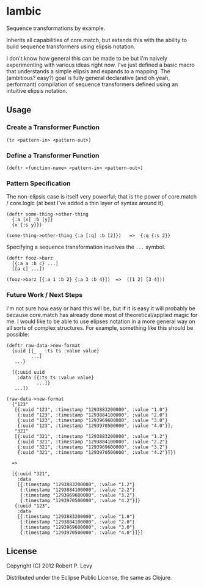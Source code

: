 # lambic

Sequence transformations by example.

Inherits all capabilities of core.match, but extends this with the ability to 
build sequence transformers using elipsis notation. 

I don't know how general this can be made to be but I'm naively experimenting
with various ideas right now.  I've just defined a basic macro that understands
a simple elipsis and expands to a mapping.  The (ambitious? easy?) goal is fully
general declarative (and oh yeah, performant) compilation of sequence 
transformers defined using an intuitive elipsis notation.

## Usage

### Create a Transformer Function
 
```
(tr <pattern-in> <pattern-out>)
```

### Define a Transformer Function

```
(deftr <function-name> <pattern-in> <pattern-out>)
```

### Pattern Specification

The non-elipsis case is itself very powerful; that is the power of core.match / core.logic (at best I've added a thin layer of syntax around it).

```
(deftr some-thing->other-thing
  {:a [x] :b [y]}
  {x {:s y}})

(some-thing->other-thing {:a [:q] :b [2]})   =>  {:q {:s 2}}
```

Specifying a sequence transformation involves the ```...``` symbol.

```
(deftr fooz->barz
  [{:a a :b c} ...]
  [[a c] ...])

(fooz->barz [{:a 1 :b 2} {:a 3 :b 4}])  =>  ([1 2] [3 4]))
```

### Future Work / Next Steps

I'm not sure how easy or hard this will be, but if it is easy it will probably
be because core.match has already done most of theoretical/applied magic for me.
I would like to be able to use elipses notation in a more general way on all 
sorts of complex structures. For example, something like this should be possible:

```
(deftr raw-data->new-format
  {uuid [{_ _ :ts ts :value value}
         ...]
   ...}

  [{:uuid uuid
    :data [{:ts ts :value value}
           ...]}
   ...])

(raw-data->new-format
  {"123"
   [{:uuid "123", :timestamp "1293883200000", :value "1.0"}
    {:uuid "123", :timestamp "1293884100000", :value "2.0"}
    {:uuid "123", :timestamp "1293969600000", :value "3.0"}
    {:uuid "123", :timestamp "1293970500000", :value "4.0"}],
   "321"
   [{:uuid "321", :timestamp "1293883200000", :value "1.2"}
    {:uuid "321", :timestamp "1293884100000", :value "2.2"}
    {:uuid "321", :timestamp "1293969600000", :value "3.2"}
    {:uuid "321", :timestamp "1293970500000", :value "4.2"}]})

  =>

  [{:uuid "321",
    :data
    [{:timestamp "1293883200000", :value "1.2"}
     {:timestamp "1293884100000", :value "2.2"}
     {:timestamp "1293969600000", :value "3.2"}
     {:timestamp "1293970500000", :value "4.2"}]}
   {:uuid "123",
    :data
    [{:timestamp "1293883200000", :value "1.0"}
     {:timestamp "1293884100000", :value "2.0"}
     {:timestamp "1293969600000", :value "3.0"}
     {:timestamp "1293970500000", :value "4.0"}]}]
```

## License

Copyright (C) 2012 Robert P. Levy

Distributed under the Eclipse Public License, the same as Clojure.
